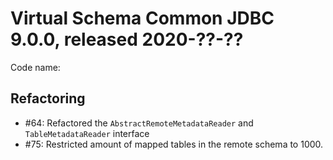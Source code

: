 # Virtual Schema Common JDBC 9.0.0, released 2020-??-??

Code name:

## Refactoring

* #64: Refactored the `AbstractRemoteMetadataReader` and `TableMetadataReader` interface
* #75: Restricted amount of mapped tables in the remote schema to 1000.
